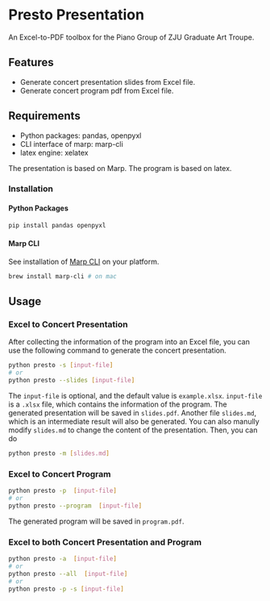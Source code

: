 # Presto Presentation
An Excel-to-PDF toolbox for the Piano Group of ZJU Graduate Art Troupe.

## Features
* Generate concert presentation slides from Excel file.
* Generate concert program pdf from Excel file.


## Requirements
* Python packages: pandas, openpyxl
* CLI interface of marp: marp-cli
* latex engine: xelatex

The presentation is based on Marp. The program is based on latex.

### Installation
#### Python Packages
```bash
pip install pandas openpyxl
```

#### Marp CLI
See installation of [Marp CLI](https://github.com/marp-team/marp-cli) on your platform.

```bash
brew install marp-cli # on mac
```

## Usage

### Excel to Concert Presentation
After collecting the information of the program into an Excel file, you can use the following command to generate the concert presentation.

```bash
python presto -s [input-file]
# or
python presto --slides [input-file]
```
The `input-file` is optional, and the default value is `example.xlsx`.  `input-file` is a `.xlsx` file, which contains the information of the program.  The generated presentation will be saved in `slides.pdf`.  Another file `slides.md`, which is an intermediate result will also be generated.  You can also manully modify `slides.md` to change the content of the presentation. Then, you can do
```bash
python presto -m [slides.md]
```


### Excel to Concert Program

```bash
python presto -p  [input-file]
# or
python presto --program  [input-file]
```
The generated program will be saved in `program.pdf`.

### Excel to both Concert Presentation and Program

```bash
python presto -a  [input-file]
# or
python presto --all  [input-file]
# or
python presto -p -s [input-file]
```


